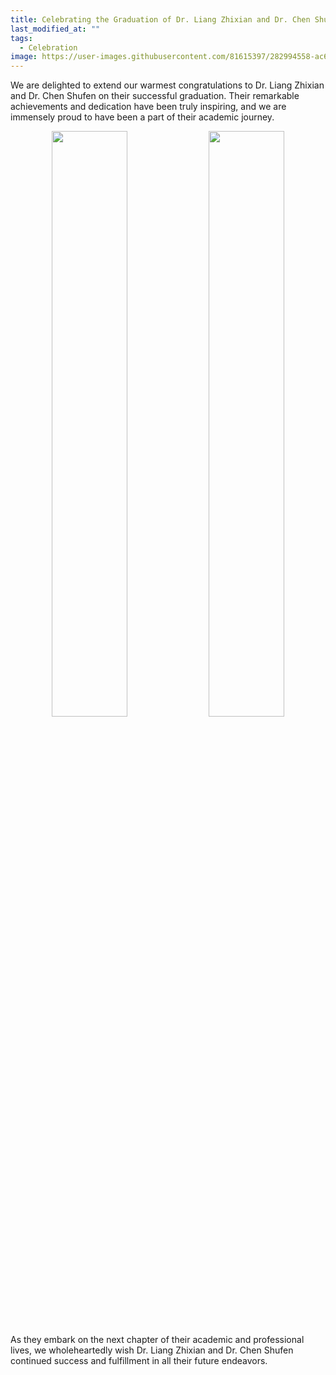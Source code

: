 ```yaml
---
title: Celebrating the Graduation of Dr. Liang Zhixian and Dr. Chen Shufen
last_modified_at: ""
tags: 
  - Celebration
image: https://user-images.githubusercontent.com/81615397/282994558-ac67ef47-21f7-43f8-817f-f3b5ca284f1c.JPG
---
```


We are delighted to extend our warmest congratulations to Dr. Liang Zhixian and Dr. Chen Shufen on their successful graduation. Their remarkable achievements and dedication have been truly inspiring, and we are immensely proud to have been a part of their academic journey.

<p align="center" width="95%">
    <img width="49%" src="https://user-images.githubusercontent.com/81615397/282994558-ac67ef47-21f7-43f8-817f-f3b5ca284f1c.JPG">
    <img width="49%" src="https://user-images.githubusercontent.com/81615397/282994589-42c4d5e4-2e84-43a9-8614-a70905ef9b17.JPG">
</p>

As they embark on the next chapter of their academic and professional lives, we wholeheartedly wish Dr. Liang Zhixian and Dr. Chen Shufen continued success and fulfillment in all their future endeavors.